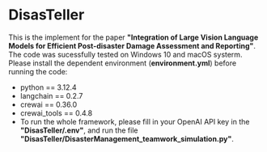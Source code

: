 # DisasTeller
This is the implement for the paper **"Integration of Large Vision Language Models for Efficient Post-disaster Damage Assessment and Reporting"**. The code was sucessfully tested on Windows 10 and macOS systerm. Please install the dependent environment (**environment.yml**) before running the code:
- python == 3.12.4
- langchain == 0.2.7
- crewai == 0.36.0
- crewai_tools == 0.4.8
- To run the whole framework, please fill in your OpenAI API key in the **"DisasTeller/.env"**, and run the file **"DisasTeller/DisasterManagement_teamwork_simulation.py"**.
